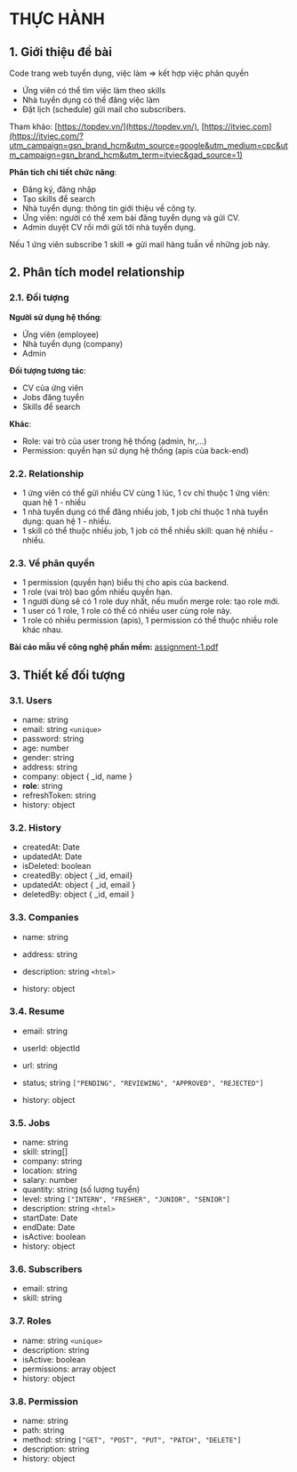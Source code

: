 # THỰC HÀNH

## 1. Giới thiệu đề bài

Code trang web tuyển dụng, việc làm $\Rightarrow$ kết hợp việc phân quyền

- Ứng viên có thể tìm việc làm theo skills
- Nhà tuyển dụng có thể đăng việc làm
- Đặt lịch (schedule) gửi mail cho subscribers.

Tham khảo: [https://topdev.vn/](https://topdev.vn/), [https://itviec.com](https://itviec.com/?utm_campaign=gsn_brand_hcm&utm_source=google&utm_medium=cpc&utm_campaign=gsn_brand_hcm&utm_term=itviec&gad_source=1)

**Phân tích chi tiết chức năng**:

- Đăng ký, đăng nhập
- Tạo skills để search
- Nhà tuyển dụng: thông tin giới thiệu về công ty.
- Ứng viên: người có thể xem bài đăng tuyển dụng và gửi CV.
- Admin duyệt CV rồi mới gửi tới nhà tuyển dụng.

Nếu 1 ứng viên subscribe 1 skill $\Rightarrow$ gửi mail hàng tuần về những job này.

## 2. Phân tích model relationship

### 2.1. Đối tượng

**Người sử dụng hệ thống**:

- Ứng viên (employee)
- Nhà tuyển dụng (company)
- Admin

**Đối tượng tương tác**:

- CV của ứng viên
- Jobs đăng tuyển
- Skills để search

**Khác**:

- Role: vai trò của user trong hệ thống (admin, hr,...)
- Permission: quyền hạn sử dụng hệ thống (apis của back-end)

### 2.2. Relationship

- 1 ứng viên có thể gửi nhiều CV cùng 1 lúc, 1 cv chỉ thuộc 1 ứng viên: quan hệ 1 - nhiều
- 1 nhà tuyển dụng có thể đăng nhiều job, 1 job chỉ thuộc 1 nhà tuyển dụng: quan hệ 1 - nhiều.
- 1 skill có thể thuộc nhiều job, 1 job có thể nhiều skill: quan hệ nhiều - nhiều.

### 2.3. Về phân quyền

- 1 permission (quyền hạn) biểu thị cho apis của backend.
- 1 role (vai trò) bao gồm nhiều quyền hạn.
- 1 người dùng sẽ có 1 role duy nhất, nếu muốn merge role: tạo role mới.
- 1 user có 1 role, 1 role có thể có nhiều user cùng role này.
- 1 role có nhiều permission (apis), 1 permission có thể thuộc nhiều role khác nhau.

**Bài cáo mẫu về công nghệ phần mềm:** [assignment-1.pdf](/images/Lesson12/assignment-1.pdf)

## 3. Thiết kế đối tượng

### 3.1. Users

- name: string
- email: string `<unique>`
- password: string
- age: number
- gender: string
- address: string
- company: object { _id, name }
- **role**: string
- refreshToken: string
- history: object

### 3.2. History

- createdAt: Date
- updatedAt: Date
- isDeleted: boolean
- createdBy: object { _id, email}
- updatedAt: object { _id, email }
- deletedBy: object { _id, email }

### 3.3. Companies

- name: string
- address: string
- description: string `<html>`

- history: object

### 3.4. Resume

- email: string
- userId: objectId
- url: string
- status; string `["PENDING", "REVIEWING", "APPROVED", "REJECTED"]`

- history: object

### 3.5. Jobs

- name: string
- skill: string[]
- company: string
- location: string
- salary: number
- quantity: string (số lượng tuyển)
- level: string `["INTERN", "FRESHER", "JUNIOR", "SENIOR"]`
- description: string `<html>`
- startDate: Date
- endDate: Date
- isActive: boolean
- history: object

### 3.6. Subscribers

- email: string
- skill: string

### 3.7. Roles

- name: string `<unique>`
- description: string
- isActive: boolean
- permissions: array object
- history: object

### 3.8. Permission

- name: string
- path: string
- method: string `["GET", "POST", "PUT", "PATCH", "DELETE"]`
- description: string
- history: object

